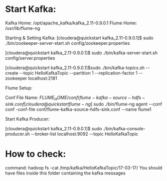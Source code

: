 Start Kafka:
==============
Kafka Home: /opt/apache_kafka/kafka_2.11-0.9.0.1
Flume Home: /usr/lib/flume-ng


Starting & Setting Kafka:
[cloudera@quickstart kafka_2.11-0.9.0.1]$ sudo ./bin/zookeeper-server-start.sh config/zookeeper.properties 

[cloudera@quickstart kafka_2.11-0.9.0.1]$ sudo ./bin/kafka-server-start.sh config/server.properties 

[cloudera@quickstart kafka_2.11-0.9.0.1]$sudo ./bin/kafka-topics.sh --create --topic HelloKafkaTopic --partition 1 --replication-factor 1 --zookeeper localhost:2181 		

Flume Setup:

Conf File Name: $FLUME_HOME/conf/flume-kafka-source-hdfs-sink.conf
[cloudera@quickstart flume-ng]$ sudo ./bin/flume-ng agent --conf conf -conf-file conf/flume-kafka-source-hdfs-sink.conf --name flume1

Start Kafka Producer: 

[cloudera@quickstart kafka_2.11-0.9.0.1]$ sudo ./bin/kafka-console-producer.sh --broker-list localhost:9092 --topic HelloKafkaTopic

How to check: 
=============

command: hadoop fs -cat /tmp/kafka/HelloKafkaTopic/17-03-17/
You should have files inside this folder containing the kafka messages

